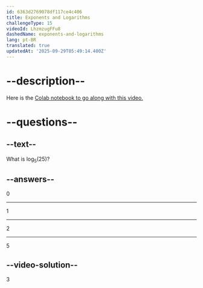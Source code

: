 ```yaml
---
id: 6363d2769078df117ce4c406
title: Exponents and Logarithms
challengeType: 15
videoId: LhzmzugFFu8
dashedName: exponents-and-logarithms
lang: pt-BR
translated: true
updatedAt: '2025-09-29T05:49:14.400Z'
---
```


# --description--

Here is the <a href="https://colab.research.google.com/drive/1hg7ecxGT20B8HR2mV75HzMylj9SHIWH8?usp=sharing" target="_blank" rel="noopener noreferrer nofollow">Colab notebook to go along with this video.</a>

# --questions--

## --text--

What is log<sub>5</sub>(25)?

## --answers--

0

---

1

---

2

---

5

## --video-solution--

3
